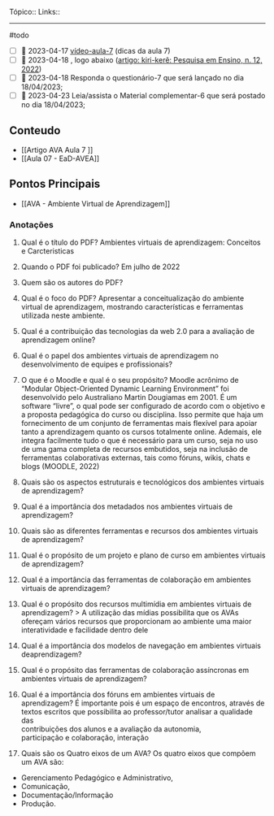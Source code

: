 Tópico::
Links::

---
#todo
- [ ] 📅 2023-04-17 [vídeo-aula-7](https://ava.uft.edu.br/ead/mod/url/view.php?id=46009 "vídeo-aula-7") (dicas da aula 7)
- [ ] 📅 2023-04-18 , logo abaixo ([artigo: kiri-kerê: Pesquisa em Ensino, n. 12, 2022](https://ava.uft.edu.br/ead/mod/resource/view.php?id=46006 "artigo: kiri-kerê: Pesquisa em Ensino, n. 12, 2022"))
- [ ] 📅 2023-04-18 Responda o questionário-7 que será lançado no dia 18/04/2023;
- [ ] 📅 2023-04-23 Leia/assista o Material complementar-6 que será postado no dia 18/04/2023;

## Conteudo

- [[Artigo AVA Aula 7 ]]
- [[Aula 07 - EaD-AVEA]]

## Pontos Principais

- [[AVA - Ambiente Virtual de Aprendizagem]]

### Anotações

1.  Qual é o título do PDF?
	Ambientes virtuais de aprendizagem: Conceitos e Carcteristicas

2.  Quando o PDF foi publicado?
	Em julho de 2022

3.  Quem são os autores do PDF?

4.  Qual é o foco do PDF?
	 Apresentar a conceitualização do ambiente virtual de aprendizagem, mostrando características e ferramentas utilizada neste ambiente.

5.  Qual é a contribuição das tecnologias da web 2.0 para a avaliação de aprendizagem online?

6.  Qual é o papel dos ambientes virtuais de aprendizagem no desenvolvimento de equipes e profissionais?

7.  O que é o Moodle e qual é o seu propósito?
	Moodle  acrônimo  de  “Modular  Object-Oriented  Dynamic  Learning Environment” foi desenvolvido pelo Australiano Martin Dougiamas em 2001. É um software “livre”, o qual pode ser configurado de acordo com o objetivo e a proposta  pedagógica  do  curso  ou  disciplina.  Isso  permite  que  haja  um fornecimento de um conjunto de ferramentas mais flexível para apoiar tanto a aprendizagem  quanto  os  cursos  totalmente  online.  Ademais,  ele  integra facilmente tudo o que é necessário para um curso, seja no uso de uma gama completa de recursos embutidos, seja na inclusão de ferramentas colaborativas externas, tais como fóruns, wikis, chats e blogs (MOODLE, 2022)
8.  Quais são os aspectos estruturais e tecnológicos dos ambientes virtuais de aprendizagem?

9.  Qual é a importância dos metadados nos ambientes virtuais de aprendizagem?

10.  Quais são as diferentes ferramentas e recursos dos ambientes virtuais de aprendizagem?

11.  Qual é o propósito de um projeto e plano de curso em ambientes virtuais de aprendizagem?

12.  Qual é a importância das ferramentas de colaboração em ambientes virtuais de aprendizagem?

13.  Qual é o propósito dos recursos multimídia em ambientes virtuais de aprendizagem?
	> A utilização das mídias possibilita que os AVAs ofereçam vários recursos que proporcionam ao ambiente uma maior interatividade e facilidade dentro dele

14.  Qual é a importância dos modelos de navegação em ambientes virtuais deaprendizagem?

15.  Qual é o propósito das ferramentas de colaboração assíncronas em ambientes virtuais de aprendizagem?

16.  Qual é a importância dos fóruns em ambientes virtuais de aprendizagem?
É importante pois é um espaço de encontros, através de textos escritos que possibilita ao professor/tutor analisar a qualidade das  
contribuições dos alunos e a avaliação da autonomia,  
participação e colaboração, interação

17. Quais são os Quatro eixos de um AVA?
 Os quatro eixos que compõem um AVA são: 
 - Gerenciamento Pedagógico e Administrativo, 
 - Comunicação, 
- Documentação/Informação 
 - Produção.